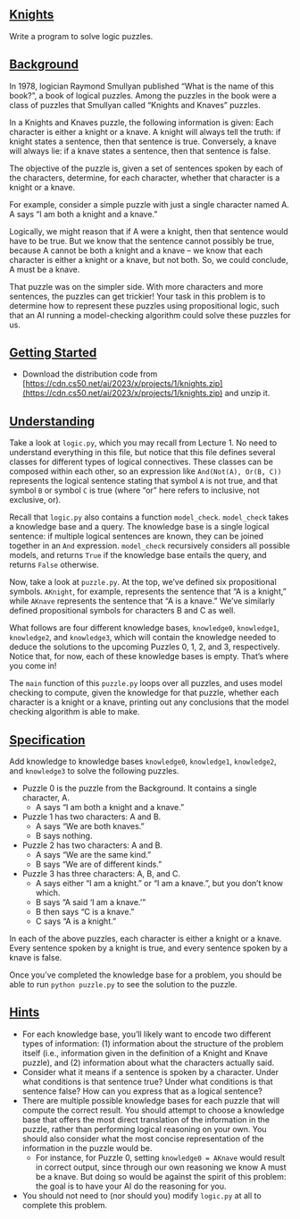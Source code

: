 ## [Knights](https://cs50.harvard.edu/ai/2024/projects/1/knights/#knights)

Write a program to solve logic puzzles.

## [Background](https://cs50.harvard.edu/ai/2024/projects/1/knights/#background)

In 1978, logician Raymond Smullyan published “What is the name of this book?”, a book of logical puzzles. Among the
puzzles in the book were a class of puzzles that Smullyan called “Knights and Knaves” puzzles.

In a Knights and Knaves puzzle, the following information is given: Each character is either a knight or a knave. A
knight will always tell the truth: if knight states a sentence, then that sentence is true. Conversely, a knave will
always lie: if a knave states a sentence, then that sentence is false.

The objective of the puzzle is, given a set of sentences spoken by each of the characters, determine, for each
character, whether that character is a knight or a knave.

For example, consider a simple puzzle with just a single character named A. A says “I am both a knight and a knave.”

Logically, we might reason that if A were a knight, then that sentence would have to be true. But we know that the
sentence cannot possibly be true, because A cannot be both a knight and a knave – we know that each character is either
a knight or a knave, but not both. So, we could conclude, A must be a knave.

That puzzle was on the simpler side. With more characters and more sentences, the puzzles can get trickier! Your task in
this problem is to determine how to represent these puzzles using propositional logic, such that an AI running a
model-checking algorithm could solve these puzzles for us.

## [Getting Started](https://cs50.harvard.edu/ai/2024/projects/1/knights/#getting-started)

- Download the distribution code
  from [https://cdn.cs50.net/ai/2023/x/projects/1/knights.zip](https://cdn.cs50.net/ai/2023/x/projects/1/knights.zip)
  and unzip it.

## [Understanding](https://cs50.harvard.edu/ai/2024/projects/1/knights/#understanding)

Take a look at `logic.py`, which you may recall from Lecture 1. No need to understand everything in this file, but
notice that this file defines several classes for different types of logical connectives. These classes can be composed
within each other, so an expression like `And(Not(A), Or(B, C))` represents the logical sentence stating that symbol `A`
is not true, and that symbol `B` or symbol `C` is true (where “or” here refers to inclusive, not exclusive, or).

Recall that `logic.py` also contains a function `model_check`. `model_check` takes a knowledge base and a query. The
knowledge base is a single logical sentence: if multiple logical sentences are known, they can be joined together in
an `And` expression. `model_check` recursively considers all possible models, and returns `True` if the knowledge base
entails the query, and returns `False` otherwise.

Now, take a look at `puzzle.py`. At the top, we’ve defined six propositional symbols. `AKnight`, for example, represents
the sentence that “A is a knight,” while `AKnave` represents the sentence that “A is a knave.” We’ve similarly defined
propositional symbols for characters B and C as well.

What follows are four different knowledge bases, `knowledge0`, `knowledge1`, `knowledge2`, and `knowledge3`, which will
contain the knowledge needed to deduce the solutions to the upcoming Puzzles 0, 1, 2, and 3, respectively. Notice that,
for now, each of these knowledge bases is empty. That’s where you come in!

The `main` function of this `puzzle.py` loops over all puzzles, and uses model checking to compute, given the knowledge
for that puzzle, whether each character is a knight or a knave, printing out any conclusions that the model checking
algorithm is able to make.

## [Specification](https://cs50.harvard.edu/ai/2024/projects/1/knights/#specification)

Add knowledge to knowledge bases `knowledge0`, `knowledge1`, `knowledge2`, and `knowledge3` to solve the following
puzzles.

- Puzzle 0 is the puzzle from the Background. It contains a single character, A.
    - A says “I am both a knight and a knave.”
- Puzzle 1 has two characters: A and B.
    - A says “We are both knaves.”
    - B says nothing.
- Puzzle 2 has two characters: A and B.
    - A says “We are the same kind.”
    - B says “We are of different kinds.”
- Puzzle 3 has three characters: A, B, and C.
    - A says either “I am a knight.” or “I am a knave.”, but you don’t know which.
    - B says “A said ‘I am a knave.’”
    - B then says “C is a knave.”
    - C says “A is a knight.”

In each of the above puzzles, each character is either a knight or a knave. Every sentence spoken by a knight is true,
and every sentence spoken by a knave is false.

Once you’ve completed the knowledge base for a problem, you should be able to run `python puzzle.py` to see the solution
to the puzzle.

## [Hints](https://cs50.harvard.edu/ai/2024/projects/1/knights/#hints)

- For each knowledge base, you’ll likely want to encode two different types of information: (1) information about the
  structure of the problem itself (i.e., information given in the definition of a Knight and Knave puzzle), and (2)
  information about what the characters actually said.
- Consider what it means if a sentence is spoken by a character. Under what conditions is that sentence true? Under what
  conditions is that sentence false? How can you express that as a logical sentence?
- There are multiple possible knowledge bases for each puzzle that will compute the correct result. You should attempt
  to choose a knowledge base that offers the most direct translation of the information in the puzzle, rather than
  performing logical reasoning on your own. You should also consider what the most concise representation of the
  information in the puzzle would be.
    - For instance, for Puzzle 0, setting `knowledge0 = AKnave` would result in correct output, since through our own
      reasoning we know A must be a knave. But doing so would be against the spirit of this problem: the goal is to have
      your AI do the reasoning for you.
- You should not need to (nor should you) modify `logic.py` at all to complete this problem.
